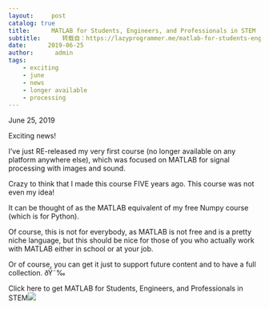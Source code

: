 ```yaml
---
layout:     post
catalog: true
title:      MATLAB for Students, Engineers, and Professionals in STEM
subtitle:      转载自：https://lazyprogrammer.me/matlab-for-students-engineers-and-professionals-in-stem/
date:      2019-06-25
author:      admin
tags:
    - exciting
    - june
    - news
    - longer available
    - processing
---
```


June 25, 2019

Exciting news!

I’ve just RE-released my very first course (no longer available on any platform anywhere else), which was focused on MATLAB for signal processing with images and sound.

Crazy to think that I made this course FIVE years ago. This course was not even my idea!

It can be thought of as the MATLAB equivalent of my free Numpy course (which is for Python).

Of course, this is not for everybody, as MATLAB is not free and is a pretty niche language, but this should be nice for those of you who actually work with MATLAB either in school or at your job.

Or of course, you can get it just to support future content and to have a full collection. ðŸ˜‰

Click here to get MATLAB for Students, Engineers, and Professionals in STEM![](https://gallery.mailchimp.com/52d5a5e90a23f60980cb493e1/images/8edf382d-982a-428c-8549-36dd21777ef7.jpg)

